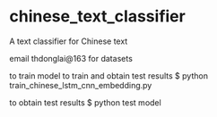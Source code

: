 # chinese_text_classifier

A text classifier for Chinese text

email thdonglai@163 for datasets

to train model to train and obtain test results
   $ python train_chinese_lstm_cnn_embedding.py 

to obtain test results
   $ python test model
